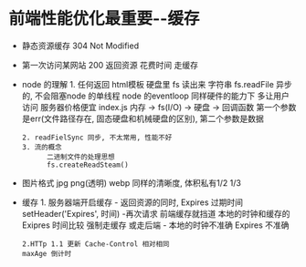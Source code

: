 # 前端性能优化最重要--缓存

- 静态资源缓存
      304 Not Modified

- 第一次访问某网站
      200 返回资源 花费时间
      走缓存 

- node 的理解
      1. 任何返回 html模板
      硬盘里  fs 读出来 字符串
      fs.readFile 异步的, 不会阻塞node 的单线程 node 的eventloop
      同样硬件的能力下 多让用户访问 服务器价格便宜
      index.js 内存 -> fs(I/O) -> 硬盘 -> 回调函数 第一个参数是err(文件路径存在, 固态硬盘和机械硬盘的区别), 第二个参数是数据

      2. readFielSync 同步, 不太常用, 性能不好
      3. 流的概念
            二进制文件的处理思想
            fs.createReadSteam()
      
- 图片格式
      jpg png(透明)
      webp 同样的清晰度, 体积私有1/2 1/3

- 缓存
      1. 服务器端开启缓存
      - 返回资源的同时, Expires 过期时间 setHeader('Expires', 时间)
      -再次请求 前端缓存就挡道
      本地的时钟和缓存的 Exipres 时间比较 强制走缓存 或走后端
      - 本地的时钟不准确 Expires 不准确

      2.HTTp 1.1 更新 Cache-Control 相对相同
      maxAge 倒计时
